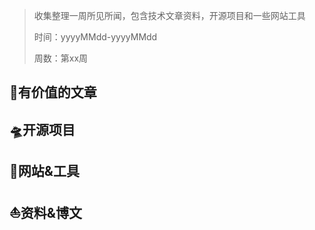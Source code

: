 >收集整理一周所见所闻，包含技术文章资料，开源项目和一些网站工具
>
>时间：yyyyMMdd-yyyyMMdd
>
>周数：第xx周

## 📜有价值的文章

## 🛸开源项目

## 🚀网站&工具

## ⛵资料&博文